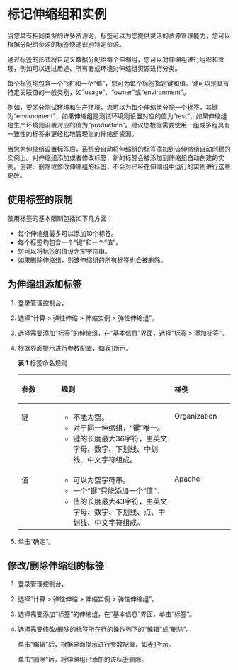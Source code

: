 # 标记伸缩组和实例<a name="zh-cn_topic_0067025419"></a>

当您具有相同类型的许多资源时，标签可以为您提供灵活的资源管理能力，您可以根据分配给资源的标签快速识别特定资源。

通过标签的形式将自定义数据分配给每个伸缩组，您可以对伸缩组进行组织和管理，例如可以通过用途、所有者或环境对伸缩组资源进行分类。

每个标签均包含一个“键”和一个“值”，您可为每个标签指定键和值。键可以是具有特定关联值的一般类别，如“usage”、“owner”或“environment”。

例如，要区分测试环境和生产环境，您可以为每个伸缩组分配一个标签，其键为“environment”，如果伸缩组是测试环境则设置对应的值为“test”，如果伸缩组是生产环境则设置对应的值为“production”。建议您根据需要使用一组或多组具有一致性的标签来更轻松地管理您的伸缩组资源。

当您为伸缩组设置标签后，系统会自动将伸缩组的标签添加到该伸缩组自动创建的实例上。对伸缩组添加或者修改标签，新的标签会被添加到伸缩组自动创建的实例。创建、删除或修改伸缩组的标签，不会对已经在伸缩组中运行的实例进行这些更改。

## 使用标签的限制<a name="section7355112104225"></a>

使用标签的基本限制包括如下几方面：

-   每个伸缩组最多可以添加10个标签。
-   每个标签均包含一个“键”和一个“值”。
-   您可以将标签的值设为空字符串。
-   如果删除伸缩组，则该伸缩组的所有标签也会被删除。

## 为伸缩组添加标签<a name="section12477432195230"></a>

1.  登录管理控制台。
2.  选择“计算 \> 弹性伸缩 \> 伸缩实例 \> 弹性伸缩组”。
3.  选择需要添加“标签”的伸缩组，在“基本信息”界面，选择“标签 \> 添加标签”。
4.  根据界面提示进行参数配置，如[表1](#table1794599823119)所示。

    **表 1**  标签命名规则

    <a name="table1794599823119"></a>
    <table><thead align="left"><tr id="row2997812223119"><th class="cellrowborder" valign="top" width="18.57%" id="mcps1.2.4.1.1"><p id="p4367076523119"><a name="p4367076523119"></a><a name="p4367076523119"></a>参数</p>
    </th>
    <th class="cellrowborder" valign="top" width="53.36%" id="mcps1.2.4.1.2"><p id="p4767111023119"><a name="p4767111023119"></a><a name="p4767111023119"></a>规则</p>
    </th>
    <th class="cellrowborder" valign="top" width="28.07%" id="mcps1.2.4.1.3"><p id="p3615470723119"><a name="p3615470723119"></a><a name="p3615470723119"></a>样例</p>
    </th>
    </tr>
    </thead>
    <tbody><tr id="row5695691323119"><td class="cellrowborder" valign="top" width="18.57%" headers="mcps1.2.4.1.1 "><p id="p5010724023119"><a name="p5010724023119"></a><a name="p5010724023119"></a>键</p>
    </td>
    <td class="cellrowborder" valign="top" width="53.36%" headers="mcps1.2.4.1.2 "><a name="ul2321196023222"></a><a name="ul2321196023222"></a><ul id="ul2321196023222"><li>不能为空。</li><li>对于同一伸缩组，“键”唯一。</li><li>键的长度最大36字符，由英文字母、数字、下划线、中划线、中文字符组成。</li></ul>
    </td>
    <td class="cellrowborder" valign="top" width="28.07%" headers="mcps1.2.4.1.3 "><p id="p5438834323119"><a name="p5438834323119"></a><a name="p5438834323119"></a>Organization</p>
    </td>
    </tr>
    <tr id="row1973304523119"><td class="cellrowborder" valign="top" width="18.57%" headers="mcps1.2.4.1.1 "><p id="p5487280123119"><a name="p5487280123119"></a><a name="p5487280123119"></a>值</p>
    </td>
    <td class="cellrowborder" valign="top" width="53.36%" headers="mcps1.2.4.1.2 "><a name="ul6706750105539"></a><a name="ul6706750105539"></a><ul id="ul6706750105539"><li>可以为空字符串。</li><li>一个“键”只能添加一个“值”。</li><li>值的长度最大43字符，由英文字母、数字、下划线、点、中划线、中文字符组成。</li></ul>
    </td>
    <td class="cellrowborder" valign="top" width="28.07%" headers="mcps1.2.4.1.3 "><p id="p4850087723119"><a name="p4850087723119"></a><a name="p4850087723119"></a>Apache</p>
    </td>
    </tr>
    </tbody>
    </table>

5.  单击“确定”。

## 修改/删除伸缩组的标签<a name="section8057725103917"></a>

1.  登录管理控制台。
2.  选择“计算 \> 弹性伸缩 \> 伸缩实例 \> 弹性伸缩组”。
3.  选择需要添加“标签”的伸缩组，在“基本信息”界面，单击“标签”。
4.  选择需要修改/删除的标签所在行的操作列下的“编辑”或“删除”。

    单击“编辑”后，根据界面提示进行参数配置，如[表1](#table1794599823119)所示。

    单击“删除”后，将伸缩组已添加的该标签删除。


